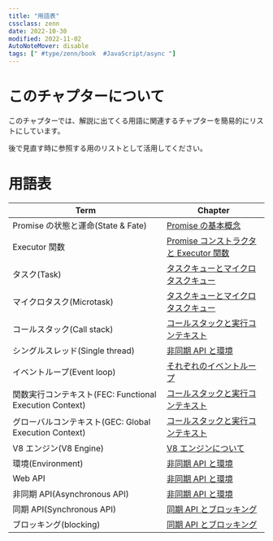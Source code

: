 ```yaml
---
title: "用語表"
cssclass: zenn
date: 2022-10-30
modified: 2022-11-02
AutoNoteMover: disable
tags: [" #type/zenn/book  #JavaScript/async "]
---
```


# このチャプターについて

このチャプターでは、解説に出てくる用語に関連するチャプターを簡易的にリストにしています。

後で見直す時に参照する用のリストとして活用してください。

# 用語表

Term | Chapter
---|---
Promise の状態と運命(State & Fate) | [Promise の基本概念](a-epasync-promise-basic-concept) |
Executor 関数 | [Promise コンストラクタと Executor 関数](3-epasync-promise-constructor-executor-func)
タスク(Task) | [タスクキューとマイクロタスクキュー](d-epasync-task-microtask-queues)
マイクロタスク(Microtask) | [タスクキューとマイクロタスクキュー](d-epasync-task-microtask-queues)
コールスタック(Call stack) | [コールスタックと実行コンテキスト](b-epasync-callstack-execution-context)
シングルスレッド(Single thread) | [非同期 API と環境](f-epasync-asynchronous-apis)
イベントループ(Event loop) | [それぞれのイベントループ](c-epasync-what-event-loop)
関数実行コンテキスト(FEC: Functional Execution Context) | [コールスタックと実行コンテキスト](b-epasync-callstack-execution-context)
グローバルコンテキスト(GEC: Global Execution Context) | [コールスタックと実行コンテキスト](b-epasync-callstack-execution-context)
V8 エンジン(V8 Engine) | [V8 エンジンについて](e-epasync-v8-engine)
環境(Environment) | [非同期 API と環境](f-epasync-asynchronous-apis)
Web API | [非同期 API と環境](f-epasync-asynchronous-apis)
非同期 API(Asynchronous API) | [非同期 API と環境](f-epasync-asynchronous-apis)
同期 API(Synchronous API) | [同期 API とブロッキング](f-epasync-synchronus-apis.md)
ブロッキング(blocking) | [同期 API とブロッキング](f-epasync-synchronus-apis.md)
